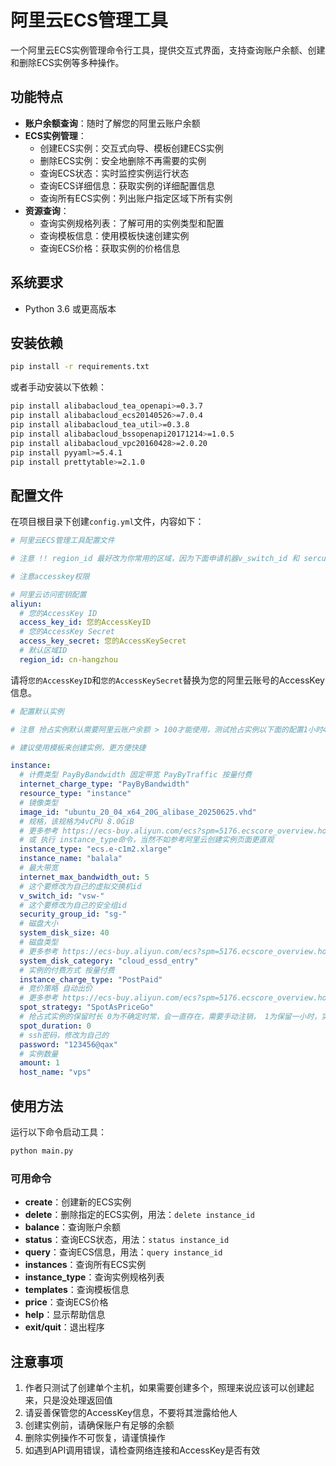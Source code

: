 # 阿里云ECS管理工具

一个阿里云ECS实例管理命令行工具，提供交互式界面，支持查询账户余额、创建和删除ECS实例等多种操作。

## 功能特点

- **账户余额查询**：随时了解您的阿里云账户余额
- **ECS实例管理**：
  - 创建ECS实例：交互式向导、模板创建ECS实例
  - 删除ECS实例：安全地删除不再需要的实例
  - 查询ECS状态：实时监控实例运行状态
  - 查询ECS详细信息：获取实例的详细配置信息
  - 查询所有ECS实例：列出账户指定区域下所有实例
- **资源查询**：
  - 查询实例规格列表：了解可用的实例类型和配置
  - 查询模板信息：使用模板快速创建实例
  - 查询ECS价格：获取实例的价格信息

## 系统要求

- Python 3.6 或更高版本

## 安装依赖

```bash
pip install -r requirements.txt
```

或者手动安装以下依赖：

```bash
pip install alibabacloud_tea_openapi>=0.3.7
pip install alibabacloud_ecs20140526>=7.0.4
pip install alibabacloud_tea_util>=0.3.8
pip install alibabacloud_bssopenapi20171214>=1.0.5
pip install alibabacloud_vpc20160428>=2.0.20
pip install pyyaml>=5.4.1
pip install prettytable>=2.1.0
```

## 配置文件

在项目根目录下创建`config.yml`文件，内容如下：

```yaml
# 阿里云ECS管理工具配置文件

# 注意 !! region_id 最好改为你常用的区域，因为下面申请机器v_switch_id 和 sercurity_group_id 没有写创建逻辑（有空再写），只能从设置的region中查询已存在的，如果一定要用指定区域，建议手动创建虚拟交换机和安全组

# 注意accesskey权限

# 阿里云访问密钥配置
aliyun:
  # 您的AccessKey ID
  access_key_id: 您的AccessKeyID
  # 您的AccessKey Secret
  access_key_secret: 您的AccessKeySecret
  # 默认区域ID
  region_id: cn-hangzhou
```

请将`您的AccessKeyID`和`您的AccessKeySecret`替换为您的阿里云账号的AccessKey信息。

```yaml
# 配置默认实例

# 注意 抢占实例默认需要阿里云账户余额 > 100才能使用，测试抢占实例以下面的配置1小时4毛钱,同配置同带宽比按量付费便宜一半

# 建议使用模板来创建实例，更方便快捷

instance:
  # 计费类型 PayByBandwidth 固定带宽 PayByTraffic 按量付费
  internet_charge_type: "PayByBandwidth"
  resource_type: "instance"
  # 镜像类型
  image_id: "ubuntu_20_04_x64_20G_alibase_20250625.vhd"
  # 规格，该规格为4vCPU 8.0GiB
  # 更多参考 https://ecs-buy.aliyun.com/ecs?spm=5176.ecscore_overview.home-res.buy.450e4df5lRugrm#/custom/prepay/cn-hangzhou?orderSource=buyWizard-console-overview
  # 或 执行 instance_type命令，当然不如参考阿里云创建实例页面更直观
  instance_type: "ecs.e-c1m2.xlarge"
  instance_name: "balala"
  # 最大带宽
  internet_max_bandwidth_out: 5
  # 这个要修改为自己的虚拟交换机id
  v_switch_id: "vsw-"
  # 这个要修改为自己的安全组id
  security_group_id: "sg-"
  # 磁盘大小
  system_disk_size: 40
  # 磁盘类型
  # 更多参考 https://ecs-buy.aliyun.com/ecs?spm=5176.ecscore_overview.home-res.buy.450e4df5lRugrm#/custom/prepay/cn-hangzhou?orderSource=buyWizard-console-overview
  system_disk_category: "cloud_essd_entry"
  # 实例的付费方式 按量付费
  instance_charge_type: "PostPaid"
  # 竞价策略 自动出价
  # 更多参考 https://ecs-buy.aliyun.com/ecs?spm=5176.ecscore_overview.home-res.buy.450e4df5lRugrm#/custom/prepay/cn-hangzhou?orderSource=buyWizard-console-overview
  spot_strategy: "SpotAsPriceGo"
  # 抢占式实例的保留时长 0为不确定时常，会一直存在，需要手动注销， 1为保留一小时，实例在所设定时间内不会释放，超过所设定时间后每5分钟监测库存、出价的变化，进而判断是否能够继续使用资源
  spot_duration: 0
  # ssh密码，修改为自己的
  password: "123456@qax"
  # 实例数量
  amount: 1
  host_name: "vps"
```

## 使用方法

运行以下命令启动工具：

```bash
python main.py
```

### 可用命令

- **create**：创建新的ECS实例
- **delete**：删除指定的ECS实例，用法：`delete instance_id`
- **balance**：查询账户余额
- **status**：查询ECS状态，用法：`status instance_id`
- **query**：查询ECS信息，用法：`query instance_id`
- **instances**：查询所有ECS实例
- **instance_type**：查询实例规格列表
- **templates**：查询模板信息
- **price**：查询ECS价格
- **help**：显示帮助信息
- **exit/quit**：退出程序

## 注意事项

1. 作者只测试了创建单个主机，如果需要创建多个，照理来说应该可以创建起来，只是没处理返回值
2. 请妥善保管您的AccessKey信息，不要将其泄露给他人
3. 创建实例前，请确保账户有足够的余额
4. 删除实例操作不可恢复，请谨慎操作
5. 如遇到API调用错误，请检查网络连接和AccessKey是否有效